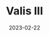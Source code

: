 ---
title: 'Valis III'
tags:
  - game
  - platform_genesis
  - genre_rpg
note: 'Limited Run Games: Valis Collection'
digital: false
physical: true
guide: false
pending: true
date: 2023-02-22
permalink: false
---
